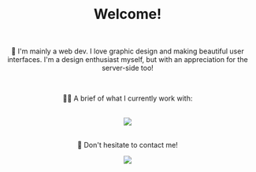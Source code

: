 <div align="center">
	<br>
	<h1>Welcome!</h1>
	<br>
	<p>🌱 I'm mainly a web dev. I love graphic design and making beautiful user interfaces. I'm a design enthusiast myself, but with an appreciation for the server-side too!</p>
	<br>
	<p>👨‍💻 A brief of what I currently work with:</p>
</div>
<br>
<div align="center">
	<a href="https://skillicons.dev">
    		<img src="https://skillicons.dev/icons?i=laravel,react,mysql,docker,git" />
  	</a>
</div>
<br>
<div align="center">
	<p>📕 Don't hesitate to contact me!</p>
</div>
<div align="center">
	<a href="https://www.linkedin.com/in/estev%C3%A3o-maestrelli-715a91221?utm_source=share&utm_campaign=share_via&utm_content=profile&utm_medium=android_app" target="_blank" ><img src="https://img.shields.io/badge/-LinkedIn-%230077B5?style=for-the-badge&logo=linkedin&logoColor=white" target="_blank"></a>
</div>
<br>
